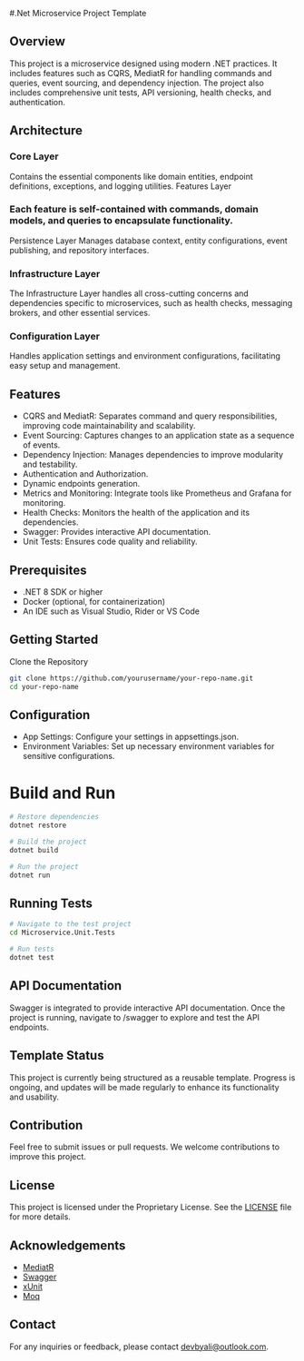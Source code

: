 #.Net Microservice Project Template
## Overview
This project is a microservice designed using modern .NET practices. It includes features such as CQRS, MediatR for handling commands and queries, event sourcing, and dependency injection. The project also includes comprehensive unit tests, API versioning, health checks, and authentication.

## Architecture
### Core Layer
Contains the essential components like domain entities, endpoint definitions, exceptions, and logging utilities.
Features Layer
### Each feature is self-contained with commands, domain models, and queries to encapsulate functionality.
Persistence Layer
Manages database context, entity configurations, event publishing, and repository interfaces.
### Infrastructure Layer
The Infrastructure Layer handles all cross-cutting concerns and dependencies specific to microservices, such as health checks, messaging brokers, and other essential services.
### Configuration Layer
Handles application settings and environment configurations, facilitating easy setup and management.

## Features 
- CQRS and MediatR: Separates command and query responsibilities, improving code maintainability and scalability.
- Event Sourcing: Captures changes to an application state as a sequence of events.
- Dependency Injection: Manages dependencies to improve modularity and testability.
- Authentication and Authorization.
- Dynamic endpoints generation.
- Metrics and Monitoring: Integrate tools like Prometheus and Grafana for monitoring.
- Health Checks: Monitors the health of the application and its dependencies.
- Swagger: Provides interactive API documentation.
- Unit Tests: Ensures code quality and reliability.

## Prerequisites
- .NET 8 SDK or higher
- Docker (optional, for containerization)
- An IDE such as Visual Studio, Rider or VS Code

## Getting Started
Clone the Repository

``` bash
git clone https://github.com/yourusername/your-repo-name.git
cd your-repo-name
```
## Configuration

- App Settings: Configure your settings in appsettings.json.
- Environment Variables: Set up necessary environment variables for sensitive configurations.

# Build and Run

```bash
# Restore dependencies
dotnet restore

# Build the project
dotnet build

# Run the project
dotnet run
```

## Running Tests

```bash
# Navigate to the test project
cd Microservice.Unit.Tests

# Run tests
dotnet test
```
## API Documentation
Swagger is integrated to provide interactive API documentation. Once the project is running, navigate to /swagger to explore and test the API endpoints.

## Template Status
This project is currently being structured as a reusable template. Progress is ongoing, and updates will be made regularly to enhance its functionality and usability.

## Contribution
Feel free to submit issues or pull requests. We welcome contributions to improve this project.

## License
This project is licensed under the Proprietary License. See the [LICENSE](LICENSE) file for more details.

## Acknowledgements
- [MediatR](https://github.com/jbogard/MediatR)
- [Swagger](https://swagger.io/)
- [xUnit](https://xunit.net/)
- [Moq](https://github.com/devlooped/moq)

## Contact
For any inquiries or feedback, please contact devbyali@outlook.com.




